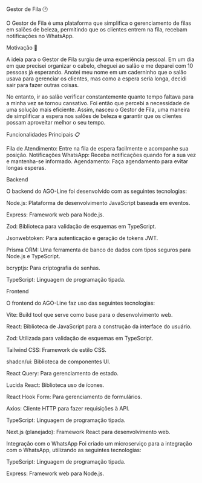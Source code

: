 Gestor de Fila 🕑

O Gestor de Fila é uma plataforma que simplifica o gerenciamento de filas em salões de beleza, permitindo que os clientes entrem na fila, recebam notificações no WhatsApp.


Motivação 🚀

A ideia para o Gestor de Fila surgiu de uma experiência pessoal. Em um dia em que precisei organizar o cabelo, cheguei ao salão e me deparei com 10 pessoas já esperando. Anotei meu nome em um caderninho que o salão usava para gerenciar os clientes, mas como a espera seria longa, decidi sair para fazer outras coisas.

No entanto, ir ao salão verificar constantemente quanto tempo faltava para a minha vez se tornou cansativo. Foi então que percebi a necessidade de uma solução mais eficiente. Assim, nasceu o Gestor de Fila, uma maneira de simplificar a espera nos salões de beleza e garantir que os clientes possam aproveitar melhor o seu tempo.

Funcionalidades Principais 📋

Fila de Atendimento: Entre na fila de espera facilmente e acompanhe sua posição.
Notificações WhatsApp: Receba notificações quando for a sua vez e mantenha-se informado.
Agendamento: Faça agendamento para evitar longas esperas.


Backend

O backend do AGO-Line foi desenvolvido com as seguintes tecnologias:

Node.js: Plataforma de desenvolvimento JavaScript baseada em eventos.

Express: Framework web para Node.js.

Zod: Biblioteca para validação de esquemas em TypeScript.

Jsonwebtoken: Para autenticação e geração de tokens JWT.

Prisma ORM: Uma ferramenta de banco de dados com tipos seguros para Node.js e 
TypeScript.

bcryptjs: Para criptografia de senhas.

TypeScript: Linguagem de programação tipada.


Frontend

O frontend do AGO-Line faz uso das seguintes tecnologias:

Vite: Build tool que serve como base para o desenvolvimento web.

React: Biblioteca de JavaScript para a construção da interface do usuário.

Zod: Utilizada para validação de esquemas em TypeScript.

Tailwind CSS: Framework de estilo CSS.

shadcn/ui: Biblioteca de componentes UI.

React Query: Para gerenciamento de estado.

Lucida React: Biblioteca uso de ícones.

React Hook Form: Para gerenciamento de formulários.

Axios: Cliente HTTP para fazer requisições à API.

TypeScript: Linguagem de programação tipada.

Next.js (planejado): Framework React para desenvolvimento web.

Integração com o WhatsApp
Foi criado um microserviço para a integração com o WhatsApp, utilizando as seguintes tecnologias:

TypeScript: Linguagem de programação tipada.

Express: Framework web para Node.js.

